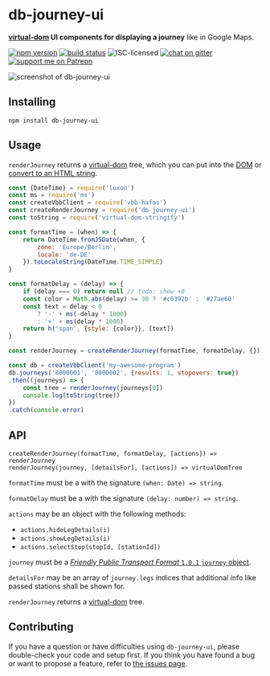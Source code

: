 # db-journey-ui

**[virtual-dom](https://github.com/Matt-Esch/virtual-dom) UI components for displaying a journey** like in Google Maps.

[![npm version](https://img.shields.io/npm/v/db-journey-ui.svg)](https://www.npmjs.com/package/db-journey-ui)
[![build status](https://img.shields.io/travis/juliuste/db-journey-ui.svg)](https://travis-ci.org/juliuste/db-journey-ui)
![ISC-licensed](https://img.shields.io/github/license/juliuste/db-journey-ui.svg)
[![chat on gitter](https://badges.gitter.im/derhuerst.svg)](https://gitter.im/derhuerst)
[![support me on Patreon](https://img.shields.io/badge/support%20me-on%20patreon-fa7664.svg)](https://patreon.com/derhuerst)

![screenshot of db-journey-ui](screenshot.png)


## Installing

```shell
npm install db-journey-ui
```


## Usage

`renderJourney` returns a [virtual-dom](https://github.com/Matt-Esch/virtual-dom) tree, which you can put into the [DOM](https://developer.mozilla.org/en-US/docs/Web/API/Document_Object_Model/Introduction) or [convert to an HTML string](https://www.npmjs.com/package/virtual-dom-stringify).

```js
const {DateTime} = require('luxon')
const ms = require('ms')
const createVbbClient = require('vbb-hafas')
const createRenderJourney = require('db-journey-ui')
const toString = require('virtual-dom-stringify')

const formatTime = (when) => {
	return DateTime.fromJSDate(when, {
		zone: 'Europe/Berlin',
		locale: 'de-DE'
	}).toLocaleString(DateTime.TIME_SIMPLE)
}

const formatDelay = (delay) => {
	if (delay === 0) return null // todo: show +0
	const color = Math.abs(delay) >= 30 ? '#c0392b' : '#27ae60'
	const text = delay < 0
		? '-' + ms(-delay * 1000)
		: '+' + ms(delay * 1000)
	return h('span', {style: {color}}, [text])
}

const renderJourney = createRenderJourney(formatTime, formatDelay, {})

const db = createVbbClient('my-awesome-program')
db.journeys('8000001', '8000002', {results: 1, stopovers: true})
.then((journeys) => {
	const tree = renderJourney(journeys[0])
	console.log(toString(tree))
})
.catch(console.error)
```

## API

```
createRenderJourney(formatTime, formatDelay, [actions]) => renderJourney
renderJourney(journey, [detailsFor], [actions]) => virtualDomTree
```

`formatTime` must be a with the signature `(when: Date) => string`.

`formatDelay` must be a with the signature `(delay: number) => string`.

`actions` may be an object with the following methods:

- `actions.hideLegDetails(i)`
- `actions.showLegDetails(i)`
- `actions.selectStop(stopId, [stationId])`

`journey` must be a [*Friendly Public Transport Format* `1.0.1` `journey` object](https://github.com/public-transport/friendly-public-transport-format/blob/1.0.1/spec/readme.md#journey).

`detailsFor` may be an array of `journey.legs` indices that additional info like passed stations shall be shown for.

`renderJourney` returns a [virtual-dom](https://github.com/Matt-Esch/virtual-dom) tree.


## Contributing

If you have a question or have difficulties using `db-journey-ui`, please double-check your code and setup first. If you think you have found a bug or want to propose a feature, refer to [the issues page](https://github.com/juliuste/db-journey-ui/issues).
